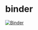 # binder

[![Binder](https://mybinder.org/badge_logo.svg)](https://mybinder.org/v2/gh/gllmflndn/binder/master?urlpath=lab)
